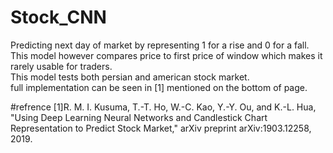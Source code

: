 # Stock_CNN
Predicting next day of market by representing 1 for a rise and 0 for a fall.\
This model however compares price to first price of window which makes it rarely usable for traders.\
This model tests both persian and american stock market.\
full implementation can be seen in [1] mentioned on the bottom of page.

#refrence
[1]R. M. I. Kusuma, T.-T. Ho, W.-C. Kao, Y.-Y. Ou, and K.-L. Hua,
"Using Deep Learning Neural Networks and Candlestick Chart
Representation to Predict Stock Market," arXiv preprint
arXiv:1903.12258, 2019.

